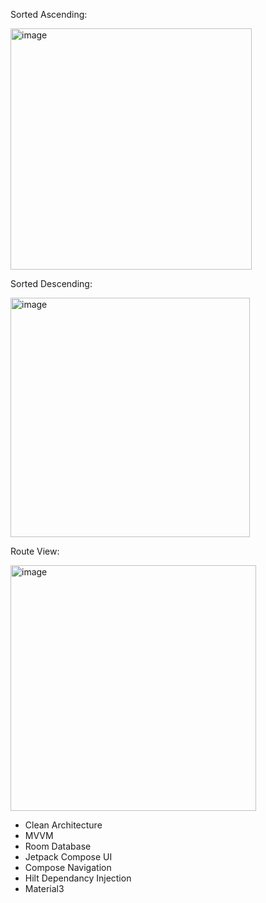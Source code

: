 Sorted Ascending:

<img width="386" alt="image" src="https://github.com/brycesluman/republic/assets/1037120/052c9689-505f-43d2-bc6f-b7dfffa7e185">

Sorted Descending:

<img width="383" alt="image" src="https://github.com/brycesluman/republic/assets/1037120/7fb3e14c-8b91-4316-b950-0688249a5391">

Route View:

<img width="393" alt="image" src="https://github.com/brycesluman/republic/assets/1037120/3aca2655-43ba-4bc5-baf9-6599944c6fdc">

- Clean Architecture
- MVVM
- Room Database
- Jetpack Compose UI
- Compose Navigation
- Hilt Dependancy Injection
- Material3

